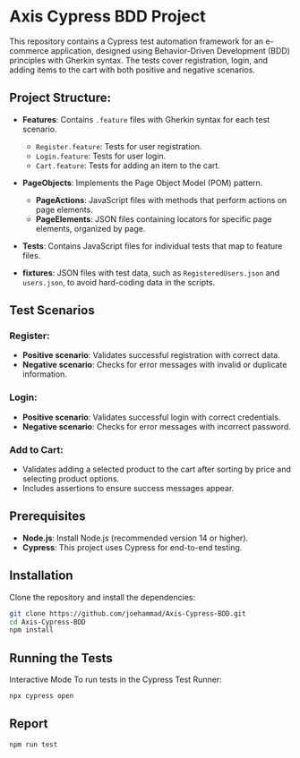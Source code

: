 # Axis Cypress BDD Project

This repository contains a Cypress test automation framework for an e-commerce application, designed using Behavior-Driven Development (BDD) principles with Gherkin syntax. The tests cover registration, login, and adding items to the cart with both positive and negative scenarios.

## Project Structure:

- **Features**: Contains `.feature` files with Gherkin syntax for each test scenario.
  - `Register.feature`: Tests for user registration.
  - `Login.feature`: Tests for user login.
  - `Cart.feature`: Tests for adding an item to the cart.

- **PageObjects**: Implements the Page Object Model (POM) pattern.
  - **PageActions**: JavaScript files with methods that perform actions on page elements.
  - **PageElements**: JSON files containing locators for specific page elements, organized by page.

- **Tests**: Contains JavaScript files for individual tests that map to feature files.

- **fixtures**: JSON files with test data, such as `RegisteredUsers.json` and `users.json`, to avoid hard-coding data in the scripts.

## Test Scenarios

### Register:
- **Positive scenario**: Validates successful registration with correct data.
- **Negative scenario**: Checks for error messages with invalid or duplicate information.

### Login:
- **Positive scenario**: Validates successful login with correct credentials.
- **Negative scenario**: Checks for error messages with incorrect password.

### Add to Cart:
- Validates adding a selected product to the cart after sorting by price and selecting product options.
- Includes assertions to ensure success messages appear.

## Prerequisites

- **Node.js**: Install Node.js (recommended version 14 or higher).
- **Cypress**: This project uses Cypress for end-to-end testing.

## Installation

Clone the repository and install the dependencies:

```bash
git clone https://github.com/joehammad/Axis-Cypress-BDD.git
cd Axis-Cypress-BDD
npm install 
```
## Running the Tests
Interactive Mode
To run tests in the Cypress Test Runner:

```bash
npx cypress open
```
## Report 

```bash
npm run test
```